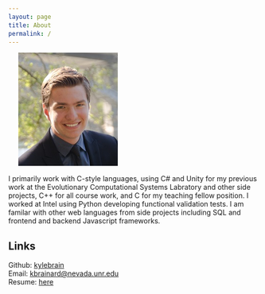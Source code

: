 ```yaml
---
layout: page
title: About
permalink: /
---
```


<div class="captioned-img alignright">

<img style="padding-left: 20px;" src="images/profile.jpg">

</div>

I primarily work with C-style languages, using C# and Unity for my previous work at the Evolutionary Computational Systems Labratory and other side projects, C++ for all course work, and C for my teaching fellow position. I worked at Intel using Python developing functional validation tests. I am familar with other web languages from side projects including SQL and frontend and backend Javascript frameworks.

## Links

Github: [kylebrain](https://github.com/kylebrain) <br />
Email: [kbrainard@nevada.unr.edu](mailto:kbrainard@nevada.unr.edu) <br />
Resume: [here](https://docs.google.com/document/d/1uqIqqzies9qAt4caEGX0H8eLjIEw2-p1FyB1GzM2Y2k/preview)
